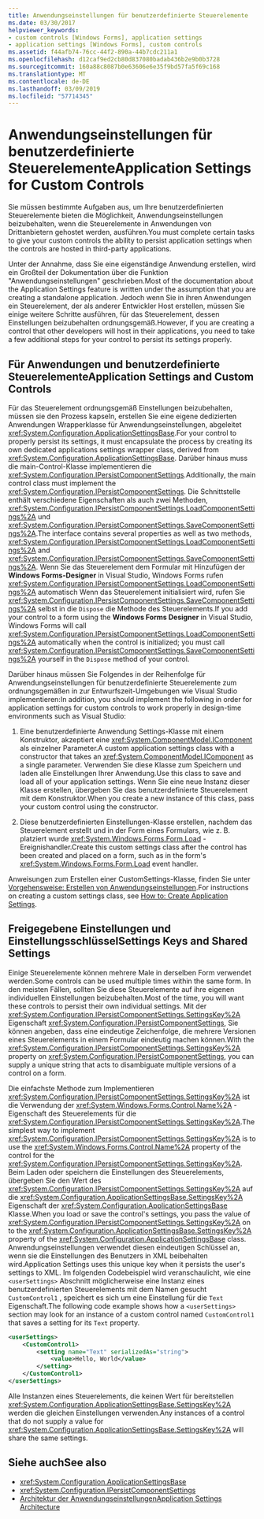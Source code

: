 ```yaml
---
title: Anwendungseinstellungen für benutzerdefinierte Steuerelemente
ms.date: 03/30/2017
helpviewer_keywords:
- custom controls [Windows Forms], application settings
- application settings [Windows Forms], custom controls
ms.assetid: f44afb74-76cc-44f2-890a-44b7cdc211a1
ms.openlocfilehash: d12caf9ed2cb80d837080badab436b2e9b0b3728
ms.sourcegitcommit: 160a88c8087b0e63606e6e35f9bd57fa5f69c168
ms.translationtype: MT
ms.contentlocale: de-DE
ms.lasthandoff: 03/09/2019
ms.locfileid: "57714345"
---
```

# <a name="application-settings-for-custom-controls"></a><span data-ttu-id="418a9-102">Anwendungseinstellungen für benutzerdefinierte Steuerelemente</span><span class="sxs-lookup"><span data-stu-id="418a9-102">Application Settings for Custom Controls</span></span>
<span data-ttu-id="418a9-103">Sie müssen bestimmte Aufgaben aus, um Ihre benutzerdefinierten Steuerelemente bieten die Möglichkeit, Anwendungseinstellungen beizubehalten, wenn die Steuerelemente in Anwendungen von Drittanbietern gehostet werden, ausführen.</span><span class="sxs-lookup"><span data-stu-id="418a9-103">You must complete certain tasks to give your custom controls the ability to persist application settings when the controls are hosted in third-party applications.</span></span>  
  
 <span data-ttu-id="418a9-104">Unter der Annahme, dass Sie eine eigenständige Anwendung erstellen, wird ein Großteil der Dokumentation über die Funktion "Anwendungseinstellungen" geschrieben.</span><span class="sxs-lookup"><span data-stu-id="418a9-104">Most of the documentation about the Application Settings feature is written under the assumption that you are creating a standalone application.</span></span> <span data-ttu-id="418a9-105">Jedoch wenn Sie in ihren Anwendungen ein Steuerelement, der als anderer Entwickler Host erstellen, müssen Sie einige weitere Schritte ausführen, für das Steuerelement, dessen Einstellungen beizubehalten ordnungsgemäß.</span><span class="sxs-lookup"><span data-stu-id="418a9-105">However, if you are creating a control that other developers will host in their applications, you need to take a few additional steps for your control to persist its settings properly.</span></span>  
  
## <a name="application-settings-and-custom-controls"></a><span data-ttu-id="418a9-106">Für Anwendungen und benutzerdefinierte Steuerelemente</span><span class="sxs-lookup"><span data-stu-id="418a9-106">Application Settings and Custom Controls</span></span>  
 <span data-ttu-id="418a9-107">Für das Steuerelement ordnungsgemäß Einstellungen beizubehalten, müssen sie den Prozess kapseln, erstellen Sie eine eigene dedizierten Anwendungen Wrapperklasse für Anwendungseinstellungen, abgeleitet <xref:System.Configuration.ApplicationSettingsBase>.</span><span class="sxs-lookup"><span data-stu-id="418a9-107">For your control to properly persist its settings, it must encapsulate the process by creating its own dedicated applications settings wrapper class, derived from <xref:System.Configuration.ApplicationSettingsBase>.</span></span> <span data-ttu-id="418a9-108">Darüber hinaus muss die main-Control-Klasse implementieren die <xref:System.Configuration.IPersistComponentSettings>.</span><span class="sxs-lookup"><span data-stu-id="418a9-108">Additionally, the main control class must implement the <xref:System.Configuration.IPersistComponentSettings>.</span></span> <span data-ttu-id="418a9-109">Die Schnittstelle enthält verschiedene Eigenschaften als auch zwei Methoden, <xref:System.Configuration.IPersistComponentSettings.LoadComponentSettings%2A> und <xref:System.Configuration.IPersistComponentSettings.SaveComponentSettings%2A>.</span><span class="sxs-lookup"><span data-stu-id="418a9-109">The interface contains several properties as well as two methods, <xref:System.Configuration.IPersistComponentSettings.LoadComponentSettings%2A> and <xref:System.Configuration.IPersistComponentSettings.SaveComponentSettings%2A>.</span></span> <span data-ttu-id="418a9-110">Wenn Sie das Steuerelement dem Formular mit Hinzufügen der **Windows Forms-Designer** in Visual Studio, Windows Forms rufen <xref:System.Configuration.IPersistComponentSettings.LoadComponentSettings%2A> automatisch Wenn das Steuerelement initialisiert wird, rufen Sie <xref:System.Configuration.IPersistComponentSettings.SaveComponentSettings%2A> selbst in die `Dispose` die Methode des Steuerelements.</span><span class="sxs-lookup"><span data-stu-id="418a9-110">If you add your control to a form using the **Windows Forms Designer** in Visual Studio, Windows Forms will call <xref:System.Configuration.IPersistComponentSettings.LoadComponentSettings%2A> automatically when the control is initialized; you must call <xref:System.Configuration.IPersistComponentSettings.SaveComponentSettings%2A> yourself in the `Dispose` method of your control.</span></span>  
  
 <span data-ttu-id="418a9-111">Darüber hinaus müssen Sie Folgendes in der Reihenfolge für Anwendungseinstellungen für benutzerdefinierte Steuerelemente zum ordnungsgemäßen in zur Entwurfszeit-Umgebungen wie Visual Studio implementieren:</span><span class="sxs-lookup"><span data-stu-id="418a9-111">In addition, you should implement the following in order for application settings for custom controls to work properly in design-time environments such as Visual Studio:</span></span>  
  
1.  <span data-ttu-id="418a9-112">Eine benutzerdefinierte Anwendung Settings-Klasse mit einem Konstruktor, akzeptiert eine <xref:System.ComponentModel.IComponent> als einzelner Parameter.</span><span class="sxs-lookup"><span data-stu-id="418a9-112">A custom application settings class with a constructor that takes an <xref:System.ComponentModel.IComponent> as a single parameter.</span></span> <span data-ttu-id="418a9-113">Verwenden Sie diese Klasse zum Speichern und laden alle Einstellungen Ihrer Anwendung.</span><span class="sxs-lookup"><span data-stu-id="418a9-113">Use this class to save and load all of your application settings.</span></span> <span data-ttu-id="418a9-114">Wenn Sie eine neue Instanz dieser Klasse erstellen, übergeben Sie das benutzerdefinierte Steuerelement mit dem Konstruktor.</span><span class="sxs-lookup"><span data-stu-id="418a9-114">When you create a new instance of this class, pass your custom control using the constructor.</span></span>  
  
2.  <span data-ttu-id="418a9-115">Diese benutzerdefinierten Einstellungen-Klasse erstellen, nachdem das Steuerelement erstellt und in der Form eines Formulars, wie z. B. platziert wurde <xref:System.Windows.Forms.Form.Load> -Ereignishandler.</span><span class="sxs-lookup"><span data-stu-id="418a9-115">Create this custom settings class after the control has been created and placed on a form, such as in the form's <xref:System.Windows.Forms.Form.Load> event handler.</span></span>  
  
 <span data-ttu-id="418a9-116">Anweisungen zum Erstellen einer CustomSettings-Klasse, finden Sie unter [Vorgehensweise: Erstellen von Anwendungseinstellungen](how-to-create-application-settings.md).</span><span class="sxs-lookup"><span data-stu-id="418a9-116">For instructions on creating a custom settings class, see [How to: Create Application Settings](how-to-create-application-settings.md).</span></span>  
  
## <a name="settings-keys-and-shared-settings"></a><span data-ttu-id="418a9-117">Freigegebene Einstellungen und Einstellungsschlüssel</span><span class="sxs-lookup"><span data-stu-id="418a9-117">Settings Keys and Shared Settings</span></span>  
 <span data-ttu-id="418a9-118">Einige Steuerelemente können mehrere Male in derselben Form verwendet werden.</span><span class="sxs-lookup"><span data-stu-id="418a9-118">Some controls can be used multiple times within the same form.</span></span> <span data-ttu-id="418a9-119">In den meisten Fällen, sollten Sie diese Steuerelemente auf ihre eigenen individuellen Einstellungen beizubehalten.</span><span class="sxs-lookup"><span data-stu-id="418a9-119">Most of the time, you will want these controls to persist their own individual settings.</span></span> <span data-ttu-id="418a9-120">Mit der <xref:System.Configuration.IPersistComponentSettings.SettingsKey%2A> Eigenschaft <xref:System.Configuration.IPersistComponentSettings>, Sie können angeben, dass eine eindeutige Zeichenfolge, die mehrere Versionen eines Steuerelements in einem Formular eindeutig machen können.</span><span class="sxs-lookup"><span data-stu-id="418a9-120">With the <xref:System.Configuration.IPersistComponentSettings.SettingsKey%2A> property on <xref:System.Configuration.IPersistComponentSettings>, you can supply a unique string that acts to disambiguate multiple versions of a control on a form.</span></span>  
  
 <span data-ttu-id="418a9-121">Die einfachste Methode zum Implementieren <xref:System.Configuration.IPersistComponentSettings.SettingsKey%2A> ist die Verwendung der <xref:System.Windows.Forms.Control.Name%2A> -Eigenschaft des Steuerelements für die <xref:System.Configuration.IPersistComponentSettings.SettingsKey%2A>.</span><span class="sxs-lookup"><span data-stu-id="418a9-121">The simplest way to implement <xref:System.Configuration.IPersistComponentSettings.SettingsKey%2A> is to use the <xref:System.Windows.Forms.Control.Name%2A> property of the control for the <xref:System.Configuration.IPersistComponentSettings.SettingsKey%2A>.</span></span> <span data-ttu-id="418a9-122">Beim Laden oder speichern die Einstellungen des Steuerelements, übergeben Sie den Wert des <xref:System.Configuration.IPersistComponentSettings.SettingsKey%2A> auf die <xref:System.Configuration.ApplicationSettingsBase.SettingsKey%2A> Eigenschaft der <xref:System.Configuration.ApplicationSettingsBase> Klasse.</span><span class="sxs-lookup"><span data-stu-id="418a9-122">When you load or save the control's settings, you pass the value of <xref:System.Configuration.IPersistComponentSettings.SettingsKey%2A> on to the <xref:System.Configuration.ApplicationSettingsBase.SettingsKey%2A> property of the <xref:System.Configuration.ApplicationSettingsBase> class.</span></span> <span data-ttu-id="418a9-123">Anwendungseinstellungen verwendet diesen eindeutigen Schlüssel an, wenn sie die Einstellungen des Benutzers in XML beibehalten wird.</span><span class="sxs-lookup"><span data-stu-id="418a9-123">Application Settings uses this unique key when it persists the user's settings to XML.</span></span> <span data-ttu-id="418a9-124">Im folgenden Codebeispiel wird veranschaulicht, wie eine `<userSettings>` Abschnitt möglicherweise eine Instanz eines benutzerdefinierten Steuerelements mit dem Namen gesucht `CustomControl1` , speichert es sich um eine Einstellung für die `Text` Eigenschaft.</span><span class="sxs-lookup"><span data-stu-id="418a9-124">The following code example shows how a `<userSettings>` section may look for an instance of a custom control named `CustomControl1` that saves a setting for its `Text` property.</span></span>  
  
```xml  
<userSettings>  
    <CustomControl1>  
        <setting name="Text" serializedAs="string">  
            <value>Hello, World</value>  
        </setting>  
    </CustomControl1>  
</userSettings>  
```  
  
 <span data-ttu-id="418a9-125">Alle Instanzen eines Steuerelements, die keinen Wert für bereitstellen <xref:System.Configuration.ApplicationSettingsBase.SettingsKey%2A> werden die gleichen Einstellungen verwenden.</span><span class="sxs-lookup"><span data-stu-id="418a9-125">Any instances of a control that do not supply a value for <xref:System.Configuration.ApplicationSettingsBase.SettingsKey%2A> will share the same settings.</span></span>  
  
## <a name="see-also"></a><span data-ttu-id="418a9-126">Siehe auch</span><span class="sxs-lookup"><span data-stu-id="418a9-126">See also</span></span>
- <xref:System.Configuration.ApplicationSettingsBase>
- <xref:System.Configuration.IPersistComponentSettings>
- [<span data-ttu-id="418a9-127">Architektur der Anwendungseinstellungen</span><span class="sxs-lookup"><span data-stu-id="418a9-127">Application Settings Architecture</span></span>](application-settings-architecture.md)
